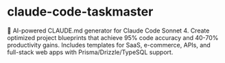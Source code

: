 # claude-code-taskmaster
🚀 AI-powered CLAUDE.md generator for Claude Code Sonnet 4. Create optimized project blueprints that achieve 95% code accuracy and 40-70% productivity gains. Includes templates for SaaS, e-commerce, APIs, and full-stack web apps with Prisma/Drizzle/TypeSQL support.
